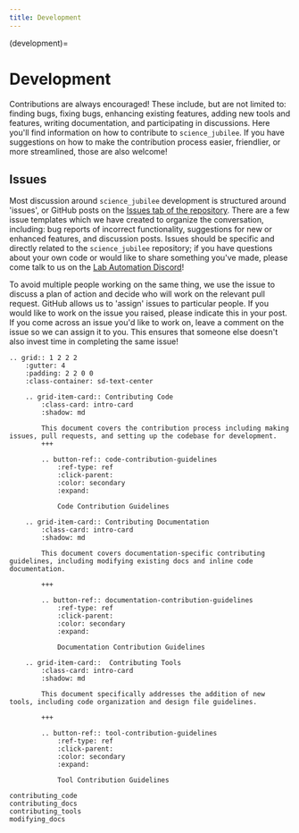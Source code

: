 ```yaml
---
title: Development
---
```


(development)=
# Development

Contributions are always encouraged! These include, but are not limited to: finding bugs, fixing bugs, enhancing existing features, adding new tools and features, writing documentation, and participating in discussions. Here you'll find information on how to contribute to `science_jubilee`. If you have suggestions on how to make the contribution process easier, friendlier, or more streamlined, those are also welcome!

## Issues

Most discussion around `science_jubilee` development is structured around 'issues', or GitHub posts on the [Issues tab of the repository](https://github.com/machineagency/science_jubilee/issues). There are a few issue templates which we have created to organize the conversation, including: bug reports of incorrect functionality, suggestions for new or enhanced features, and discussion posts. Issues should be specific and directly related to the `science_jubilee` repository; if you have questions about your own code or would like to share something you've made, please come talk to us on the [Lab Automation Discord](https://discord.gg/Ntx2arK5WS)!

To avoid multiple people working on the same thing, we use the issue to discuss a plan of action and decide who will work on the relevant pull request. GitHub allows us to 'assign' issues to particular people. If you would like to work on the issue you raised, please indicate this in your post. If you come across an issue you'd like to work on, leave a comment on the issue so we can assign it to you. This ensures that someone else doesn't also invest time in completing the same issue!

```{eval-rst}
.. grid:: 1 2 2 2
    :gutter: 4
    :padding: 2 2 0 0
    :class-container: sd-text-center

    .. grid-item-card:: Contributing Code
        :class-card: intro-card
        :shadow: md

        This document covers the contribution process including making issues, pull requests, and setting up the codebase for development.
        +++

        .. button-ref:: code-contribution-guidelines
            :ref-type: ref
            :click-parent:
            :color: secondary
            :expand:

            Code Contribution Guidelines

    .. grid-item-card:: Contributing Documentation
        :class-card: intro-card
        :shadow: md

        This document covers documentation-specific contributing guidelines, including modifying existing docs and inline code documentation.

        +++

        .. button-ref:: documentation-contribution-guidelines
            :ref-type: ref
            :click-parent:
            :color: secondary
            :expand:

            Documentation Contribution Guidelines

    .. grid-item-card::  Contributing Tools
        :class-card: intro-card
        :shadow: md

        This document specifically addresses the addition of new tools, including code organization and design file guidelines.

        +++

        .. button-ref:: tool-contribution-guidelines
            :ref-type: ref
            :click-parent:
            :color: secondary
            :expand:

            Tool Contribution Guidelines
```

```{toctree}
contributing_code
contributing_docs
contributing_tools
modifying_docs
```
